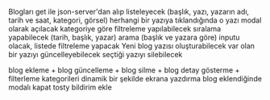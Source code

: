 Blogları get ile json-server'dan alıp listeleyecek (başlık, yazı, yazarın adı, tarih ve saat, kategori, görsel)
herhangi bir yazıya tıklandığında o yazı modal olarak açılacak
kategoriye göre filtreleme yapılabilecek
sıralama yapabilecek (tarih, başlık, yazar)
arama (başlık ve yazara göre) inputu olacak, listede filtreleme yapacak
Yeni blog yazısı oluşturabilecek
var olan bir yazıyı güncelleyebilecek
seçtiği yazıyı silebilecek


blog ekleme +
blog güncelleme +
blog silme +
blog detay gösterme +
filterleme 
kategorileri dinamik bir şekilde ekrana yazdırma
blog eklendiğinde modalı kapat
tosty bildirim ekle


